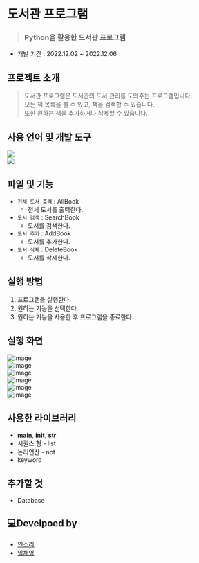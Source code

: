# 도서관 프로그램
> ### Python을 활용한 도서관 프로그램
>
* 개발 기간 : 2022.12.02 ~ 2022.12.06

## 프로젝트 소개
> 도서관 프로그램은 도서관의 도서 관리를 도와주는 프로그램입니다. </br>
> 모든 책 목록을 볼 수 있고, 책을 검색할 수 있습니다. </br>
> 또한 원하는 책을 추가하거나 삭제할 수 있습니다.

## 사용 언어 및 개발 도구
<img src="https://img.shields.io/badge/python-3776AB?style=flat-square&logo=python&logoColor=white"/></br>
<img src="https://img.shields.io/badge/PyCharm-000000?style=flat-square&logo=PyCharm&logoColor=white"/>

## 파일 및 기능
* `전체 도서 출력` : AllBook
  * 전체 도서를 출력한다.
* `도서 검색` : SearchBook
  * 도서를 검색한다.
* `도서 추가` : AddBook
  * 도서를 추가한다.
* `도서 삭제` : DeleteBook
  * 도서를 삭제한다. 

## 실행 방법
1. 프로그램을 실행한다.
2. 원하는 기능을 선택한다.
3. 원하는 기능을 사용한 후 프로그램을 종료한다.

## 실행 화면
![image](https://user-images.githubusercontent.com/83990991/227815719-bc5f8ac7-28e8-439c-9bbd-1e3ef6ec2fc7.png)</br>
![image](https://user-images.githubusercontent.com/83990991/227815879-2612e5cb-b542-4152-b97f-5a1862048e2c.png)</br>
![image](https://user-images.githubusercontent.com/83990991/227815937-027248dc-8887-491a-b323-6e67eb63572a.png)</br>
![image](https://user-images.githubusercontent.com/83990991/227816254-74302860-0c4f-4b40-a36d-89bf8516d28b.png)</br>
![image](https://user-images.githubusercontent.com/83990991/227816293-ded6b59e-be24-479d-a358-8622eeee939c.png)</br>
![image](https://user-images.githubusercontent.com/83990991/227816368-e60ee891-8acb-4a76-b1d7-a90aa10d385d.png)



## 사용한 라이브러리
* __main__, __init__, __str__
* 시퀀스 형 - list
* 논리연산 - not
* keyword


## 추가할 것
* Database

## 💻Develpoed by
- [인소리](https://github.com/Insori)
- [임채영](https://github.com/chaeyoung1027)
